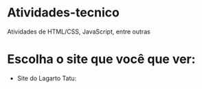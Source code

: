 # Atividades-tecnico
 Atividades de HTML/CSS, JavaScript, entre outras 
 
# Escolha o site que você que ver:
* Site do Lagarto Tatu: 

